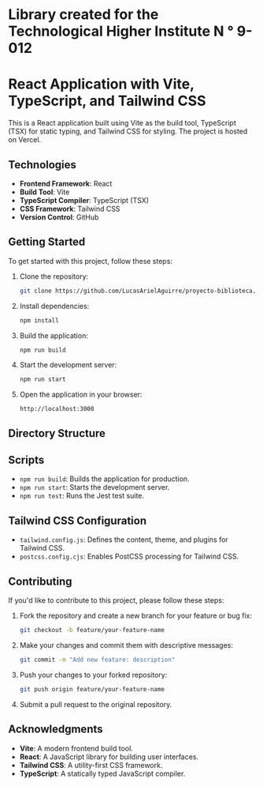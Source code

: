 # Library created for the Technological Higher Institute N ° 9-012

# React Application with Vite, TypeScript, and Tailwind CSS

This is a React application built using Vite as the build tool, TypeScript (TSX) for static typing, and Tailwind CSS for styling. The project is hosted on Vercel.

## Technologies

- **Frontend Framework**: React
- **Build Tool**: Vite
- **TypeScript Compiler**: TypeScript (TSX)
- **CSS Framework**: Tailwind CSS
- **Version Control**: GitHub

## Getting Started

To get started with this project, follow these steps:

1. Clone the repository:
    ```bash
    git clone https://github.com/LucasArielAguirre/proyecto-biblioteca.git
    ```

2. Install dependencies:
    ```bash
    npm install
    ```

3. Build the application:
    ```bash
    npm run build
    ```

4. Start the development server:
    ```bash
    npm run start
    ```

5. Open the application in your browser:
    ```
    http://localhost:3000
    ```

## Directory Structure
## Scripts

- `npm run build`: Builds the application for production.
- `npm run start`: Starts the development server.
- `npm run test`: Runs the Jest test suite.

## Tailwind CSS Configuration

- `tailwind.config.js`: Defines the content, theme, and plugins for Tailwind CSS.
- `postcss.config.cjs`: Enables PostCSS processing for Tailwind CSS.

## Contributing

If you'd like to contribute to this project, please follow these steps:

1. Fork the repository and create a new branch for your feature or bug fix:
    ```bash
    git checkout -b feature/your-feature-name
    ```

2. Make your changes and commit them with descriptive messages:
    ```bash
    git commit -m "Add new feature: description"
    ```

3. Push your changes to your forked repository:
    ```bash
    git push origin feature/your-feature-name
    ```

4. Submit a pull request to the original repository.


## Acknowledgments

- **Vite**: A modern frontend build tool.
- **React**: A JavaScript library for building user interfaces.
- **Tailwind CSS**: A utility-first CSS framework.
- **TypeScript**: A statically typed JavaScript compiler.
